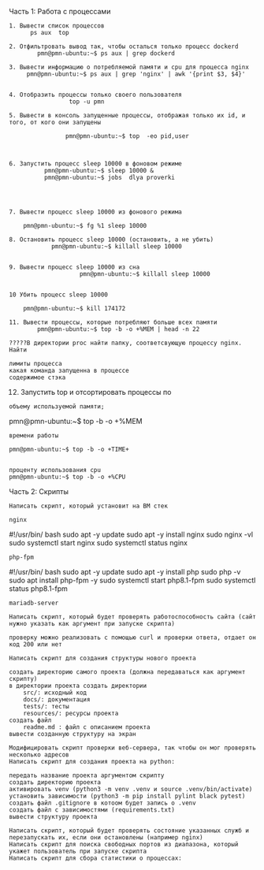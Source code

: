 Часть 1: Работа с процессами

    1. Вывести список процессов
          ps aux  top 
      
    2. Отфильтровать вывод так, чтобы осталься только процесс dockerd
            pmn@pmn-ubuntu:~$ ps aux | grep dockerd 

    3. Вывести информацию о потребляемой памяти и cpu для процесса nginx
         pmn@pmn-ubuntu:~$ ps aux | grep 'nginx' | awk '{print $3, $4}'

    
    4. Отобразить процессы только своего пользователя
                     top -u pmn
             
    5. Вывести в консоль запущенные процессы, отображая только их id, и того, от кого они запущены

                    pmn@pmn-ubuntu:~$ top  -eo pid,user


        
    6. Запустить процесс sleep 10000 в фоновом режиме
              pmn@pmn-ubuntu:~$ sleep 10000 &  
              pmn@pmn-ubuntu:~$ jobs  dlya proverki 

              

         
    7. Вывести процесс sleep 10000 из фонового режима

        pmn@pmn-ubuntu:~$ fg %1 sleep 10000

    8. Остановить процесс sleep 10000 (остановить, а не убить)
                pmn@pmn-ubuntu:~$ killall sleep 10000

           
    9. Вывести процесс sleep 10000 из сна
                        pmn@pmn-ubuntu:~$ killall sleep 10000

    
    10 Убить процесс sleep 10000

        pmn@pmn-ubuntu:~$ kill 174172

    11. Вывести процессы, которые потребляют больше всех памяти
            pmn@pmn-ubuntu:~$ top -b -o +%MEM | head -n 22
    
    ?????В директории proc найти папку, соответсвующую процессу nginx. Найти

    лимиты процесса
    какая команда запущенна в процессе
    содержимое стэка

 12. Запустить top и отсортировать процессы по

    объему используемой памяти;
pmn@pmn-ubuntu:~$ top -b -o +%MEM
    
    времени работы

    pmn@pmn-ubuntu:~$ top -b -o +TIME+

    
    проценту использования cpu
    pmn@pmn-ubuntu:~$ top -b -o +%CPU


    

Часть 2: Скрипты

    Написать скрипт, который установит на ВМ стек

    nginx

#!/usr/bin/ bash
sudo apt -y update
sudo apt -y install nginx
sudo nginx -vl
sudo systemctl start nginx
sudo systemctl status nginx
    
    php-fpm


#!/usr/bin/ bash
sudo apt -y update
sudo apt -y install php
sudo php -v
sudo apt install php-fpm -y
sudo systemctl start php8.1-fpm
sudo systemctl status php8.1-fpm
    
    mariadb-server

    Написать скрипт, который будет проверять работоспособность сайта (сайт нужно указать как аргумент при запуске скрипта)

    проверку можно реализовать с помощью curl и проверки ответа, отдает он код 200 или нет

    Написать скрипт для создания структуры нового проекта

    создать директорию самого проекта (должна передаваться как аргумент скрипту)
    в директории проекта создать директории
        src/: исходный код
        docs/: документация
        tests/: тесты
        resources/: ресурсы проекта
    создать файл
        readme.md : файл с описанием проекта
    вывести созданную структуру на экран

    Модифицировать скрипт проверки веб-сервера, так чтобы он мог проверять несколько адресов
    Написать скрипт для создания проекта на python:

    передать название проекта аргументом скрипту
    создать директорию проекта
    активировать venv (python3 -m venv .venv и source .venv/bin/activate)
    установить зависимости (python3 -m pip install pylint black pytest)
    создать файл .gitignore в котоом будет запись о .venv
    создать файл с зависимостями (requirements.txt)
    вывести структуру проекта

    Написать скрипт, который будет проверять состояние указанных служб и перезапускать их, если они остановлены (например nginx)
    Написать скрипт для поиска свободных портов из диапазона, который укажет пользователь при запуске скрипта
    Написать скрипт для сбора статистики о процессах:
